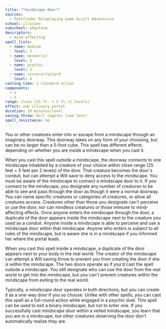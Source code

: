 ```yaml
---
title: "*mindscape door*"
sources:
  - Pathfinder Roleplaying Game Occult Adventures
school: illusion
subschool: phantasm
descriptors:
  - mind-affecting
spell_lists:
  - name: medium
    level: 3
  - name: mesmerist
    level: 3
  - name: psychic
    level: 3
  - name: sorcerer/wizard
    level: 4
casting_time: 1 standard action
components:
  - V
  - S
range: close (25 ft. + 5 ft./2 levels)
effect: one illusory portal
duration: 10 minutes/level
saving_throw: Will negates (see text)
spell_resistance: no
---
```


You or other creatures enter into or escape from a mindscape through an imaginary doorway. This doorway takes on any form of your choosing, but can be no larger than a 5-foot cube. This spell has different effects depending on whether you are inside a mindscape when you cast it.

When you cast this spell outside a mindscape, the doorway connects to one mindscape inhabited by a creature of your choice within close range (25 feet + 5 feet per 2 levels) of the door. That creature becomes the door's conduit, but can attempt a Will save to deny access to the mindscape. You must be aware of the mindscape to connect a mindscape door to it. If you connect to the mindscape, you designate any number of creatures to be able to see and pass through the door as though it were a normal doorway. You can name specific creatures or categories of creatures, or allow all creatures access. Creatures other than those you designate can't perceive or use the door, nor can mindless creatures or those immune to mind-affecting effects. Once anyone enters the mindscape through the door, a duplicate of the door appears inside the mindscape next to the creature you used as a conduit. Anyone inside a mindscape is able to perceive and use a mindscape door within that mindscape. Anyone who enters is subject to all rules of the mindscape, but is aware she is in a mindscape if you informed her where the portal leads.

When you cast this spell inside a mindscape, a duplicate of the door appears next to your body in the real world. The creator of the mindscape can attempt a Will saving throw to prevent you from creating the door if she is within the mindscape. The two doors operate as if you'd cast the spell outside a mindscape. You still designate who can use the door from the real world to get into the mindscape, but you can't prevent creatures within the mindscape from exiting to the real world.

Typically, a *mindscape door* operates in both directions, but you can create it as a one-way door if you so choose. Unlike with other spells, you can cast this spell as a full-round action while engaged in a psychic duel. This spell can be used to exit a binary mindscape, but not to enter one. If you successfully cast *mindscape door* within a veiled mindscape, you learn that you are in a mindscape, but other creatures observing the door don't automatically realize they are.
